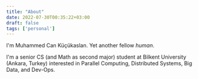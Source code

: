 ```yaml
---
title: "About"
date: 2022-07-30T00:35:22+03:00
draft: false
tags: ['personal']
---
```

I'm Muhammed Can Küçükaslan. Yet another fellow _human_.

I'm a senior CS (and Math as second major) student at Bilkent University (Ankara, Turkey) interested in Parallel Computing, Distributed Systems, Big Data, and Dev-Ops.


